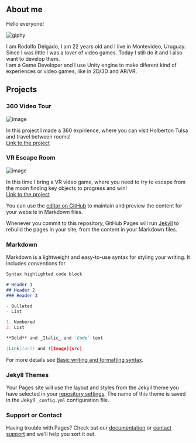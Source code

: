 ## About me

Hello everyone!

![giphy](https://user-images.githubusercontent.com/77943864/180681617-c56024b3-010c-4060-841d-3c3f5ca4f2e9.gif)

I am Rodolfo Delgado, I am 22 years old and I live in Montevideo, Uruguay. Since I was little I was a lover of video games. Today I still do it and I also want to develop them. <br>
I am a Game Developer and I use Unity engine to make diferent kind of experiences or video games, like in 2D/3D and AR/VR.

## Projects

### 360 Video Tour

![image](https://user-images.githubusercontent.com/77943864/180728164-56c46277-33f8-4261-996c-16dd3834a928.png)

In this project I made a 360 expirience, where you can visit Holberton Tulsa and travel between rooms! <br>
[Link to the project](https://github.com/Ro8s/0x0A-unity-360_video_tour)

### VR Escape Room

![image](https://user-images.githubusercontent.com/77943864/180730042-b9e9198e-3936-4e9f-8bc1-711bf3b6cd38.png)

In this time I bring a VR video game, where you need to try to escape from the moon finding key objects to progress and win! <br>
[Link to the project](https://github.com/Ro8s/0x0B-unity-vr_room)

You can use the [editor on GitHub](https://github.com/Ro8s/Ro8s.github.io/edit/main/README.md) to maintain and preview the content for your website in Markdown files.

Whenever you commit to this repository, GitHub Pages will run [Jekyll](https://jekyllrb.com/) to rebuild the pages in your site, from the content in your Markdown files.

### Markdown

Markdown is a lightweight and easy-to-use syntax for styling your writing. It includes conventions for

```markdown
Syntax highlighted code block

# Header 1
## Header 2
### Header 3

- Bulleted
- List

1. Numbered
2. List

**Bold** and _Italic_ and `Code` text

[Link](url) and ![Image](src)
```

For more details see [Basic writing and formatting syntax](https://docs.github.com/en/github/writing-on-github/getting-started-with-writing-and-formatting-on-github/basic-writing-and-formatting-syntax).

### Jekyll Themes

Your Pages site will use the layout and styles from the Jekyll theme you have selected in your [repository settings](https://github.com/Ro8s/Ro8s.github.io/settings/pages). The name of this theme is saved in the Jekyll `_config.yml` configuration file.

### Support or Contact

Having trouble with Pages? Check out our [documentation](https://docs.github.com/categories/github-pages-basics/) or [contact support](https://support.github.com/contact) and we’ll help you sort it out.

